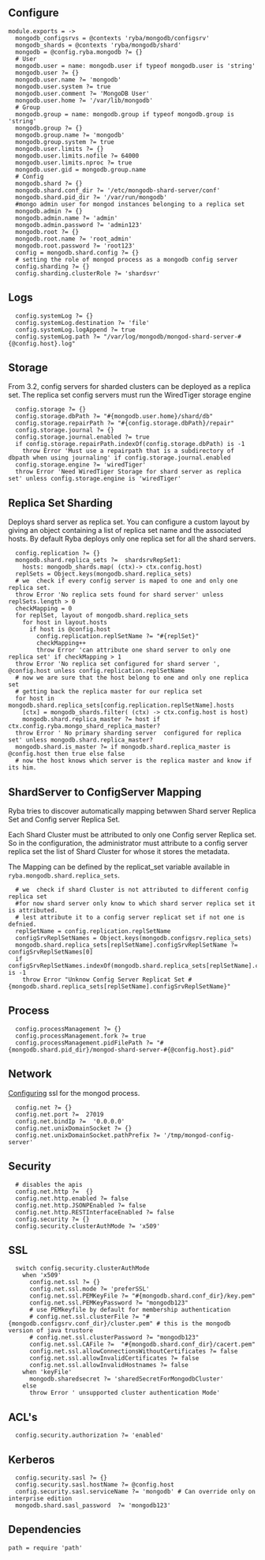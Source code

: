 
## Configure

    module.exports = ->
      mongodb_configsrvs = @contexts 'ryba/mongodb/configsrv'
      mongodb_shards = @contexts 'ryba/mongodb/shard'
      mongodb = @config.ryba.mongodb ?= {}
      # User
      mongodb.user = name: mongodb.user if typeof mongodb.user is 'string'
      mongodb.user ?= {}
      mongodb.user.name ?= 'mongodb'
      mongodb.user.system ?= true
      mongodb.user.comment ?= 'MongoDB User'
      mongodb.user.home ?= '/var/lib/mongodb'
      # Group
      mongodb.group = name: mongodb.group if typeof mongodb.group is 'string'
      mongodb.group ?= {}
      mongodb.group.name ?= 'mongodb'
      mongodb.group.system ?= true
      mongodb.user.limits ?= {}
      mongodb.user.limits.nofile ?= 64000
      mongodb.user.limits.nproc ?= true
      mongodb.user.gid = mongodb.group.name
      # Config
      mongodb.shard ?= {}
      mongodb.shard.conf_dir ?= '/etc/mongodb-shard-server/conf'
      mongodb.shard.pid_dir ?= '/var/run/mongodb'
      #mongo admin user for mongod instances belonging to a replica set
      mongodb.admin ?= {}
      mongodb.admin.name ?= 'admin'
      mongodb.admin.password ?= 'admin123'
      mongodb.root ?= {}
      mongodb.root.name ?= 'root_admin'
      mongodb.root.password ?= 'root123'
      config = mongodb.shard.config ?= {}
      # setting the role of mongod process as a mongodb config server
      config.sharding ?= {}
      config.sharding.clusterRole ?= 'shardsvr'

## Logs

      config.systemLog ?= {}
      config.systemLog.destination ?= 'file'
      config.systemLog.logAppend ?= true
      config.systemLog.path ?= "/var/log/mongodb/mongod-shard-server-#{@config.host}.log"

## Storage

From 3.2, config servers for sharded clusters can be deployed as a replica set.
The replica set config servers must run the WiredTiger storage engine

      config.storage ?= {}
      config.storage.dbPath ?= "#{mongodb.user.home}/shard/db"
      config.storage.repairPath ?= "#{config.storage.dbPath}/repair"
      config.storage.journal ?= {}
      config.storage.journal.enabled ?= true
      if config.storage.repairPath.indexOf(config.storage.dbPath) is -1
        throw Error 'Must use a repairpath that is a subdirectory of dbpath when using journaling' if config.storage.journal.enabled
      config.storage.engine ?= 'wiredTiger'
      throw Error 'Need WiredTiger Storage for shard server as replica set' unless config.storage.engine is 'wiredTiger'

## Replica Set Sharding

Deploys shard server as replica set. You can configure a custom layout by giving
an object containing a list of replica set  name and the associated hosts.
By default Ryba deploys only one replica set for all the shard servers.

      config.replication ?= {}
      mongodb.shard.replica_sets ?=  shardsrvRepSet1: 
        hosts: mongodb_shards.map( (ctx)-> ctx.config.host)
      replSets = Object.keys(mongodb.shard.replica_sets)
      # we  check if every config server is maped to one and only one replica set.
      throw Error 'No replica sets found for shard server' unless replSets.length > 0
      checkMapping = 0
      for replSet, layout of mongodb.shard.replica_sets
        for host in layout.hosts
          if host is @config.host
            config.replication.replSetName ?= "#{replSet}"
            checkMapping++
            throw Error 'can attribute one shard server to only one replica set' if checkMapping > 1
      throw Error 'No replica set configured for shard server ', @config.host unless config.replication.replSetName
      # now we are sure that the host belong to one and only one replica set
      # getting back the replica master for our replica set
      for host in mongodb.shard.replica_sets[config.replication.replSetName].hosts
        [ctx] = mongodb_shards.filter( (ctx) -> ctx.config.host is host)
        mongodb.shard.replica_master ?= host if ctx.config.ryba.mongo_shard_replica_master?
      throw Error ' No primary sharding server  configured for replica set' unless mongodb.shard.replica_master?
      mongodb.shard.is_master ?= if mongodb.shard.replica_master is @config.host then true else false
      # now the host knows which server is the replica master and know if its him.

## ShardServer to ConfigServer Mapping
Ryba tries to discover automatically mapping betwwen Shard server Replica Set and
Config server Replica Set.

Each Shard Cluster must be attributed to only one Config server Replica set.
So in the configuration, the administrator must attribute to a config server replica set
the list of Shard Cluster for whose it stores the metadata.

The Mapping can be defined by the replicat_set variable available in `ryba.mongodb.shard.replica_sets`.

      # we  check if shard Cluster is not attributed to different config replica set
      #for now shard server only know to which shard server replica set it is attributed.
      # lest attribute it to a config server replicat set if not one is defnied.
      replSetName = config.replication.replSetName
      configSrvReplSetNames = Object.keys(mongodb.configsrv.replica_sets)
      mongodb.shard.replica_sets[replSetName].configSrvReplSetName ?= configSrvReplSetNames[0]
      if configSrvReplSetNames.indexOf(mongodb.shard.replica_sets[replSetName].configSrvReplSetName) is -1
        throw Error "Unknow Config Server Replicat Set #{mongodb.shard.replica_sets[replSetName].configSrvReplSetName}"

## Process

      config.processManagement ?= {}
      config.processManagement.fork ?= true
      config.processManagement.pidFilePath ?= "#{mongodb.shard.pid_dir}/mongod-shard-server-#{@config.host}.pid"

## Network

[Configuring][mongod-ssl] ssl for the mongod process.

      config.net ?= {}
      config.net.port ?=  27019
      config.net.bindIp ?=  '0.0.0.0'
      config.net.unixDomainSocket ?= {}
      config.net.unixDomainSocket.pathPrefix ?= '/tmp/mongod-config-server'

## Security

      # disables the apis
      config.net.http ?=  {}
      config.net.http.enabled ?= false
      config.net.http.JSONPEnabled ?= false
      config.net.http.RESTInterfaceEnabled ?= false
      config.security ?= {}
      config.security.clusterAuthMode ?= 'x509'

## SSL

      switch config.security.clusterAuthMode
        when 'x509'
          config.net.ssl ?= {}
          config.net.ssl.mode ?= 'preferSSL'
          config.net.ssl.PEMKeyFile ?= "#{mongodb.shard.conf_dir}/key.pem"
          config.net.ssl.PEMKeyPassword ?= "mongodb123"
          # use PEMkeyfile by default for membership authentication
          # config.net.ssl.clusterFile ?= "#{mongodb.configsrv.conf_dir}/cluster.pem" # this is the mongodb version of java trustore
          # config.net.ssl.clusterPassword ?= "mongodb123"
          config.net.ssl.CAFile ?=  "#{mongodb.shard.conf_dir}/cacert.pem"
          config.net.ssl.allowConnectionsWithoutCertificates ?= false
          config.net.ssl.allowInvalidCertificates ?= false
          config.net.ssl.allowInvalidHostnames ?= false
        when 'keyFile'
          mongodb.sharedsecret ?= 'sharedSecretForMongodbCluster'
        else
          throw Error ' unsupported cluster authentication Mode'

## ACL's

      config.security.authorization ?= 'enabled'

## Kerberos

      config.security.sasl ?= {}
      config.security.sasl.hostName ?= @config.host
      config.security.sasl.serviceName ?= 'mongodb' # Can override only on interprise edition
      mongodb.shard.sasl_password  ?= 'mongodb123'

## Dependencies

    path = require 'path'

[mongod-ssl]:(https://docs.mongodb.org/manual/reference/configuration-options/#net.ssl.mode)

